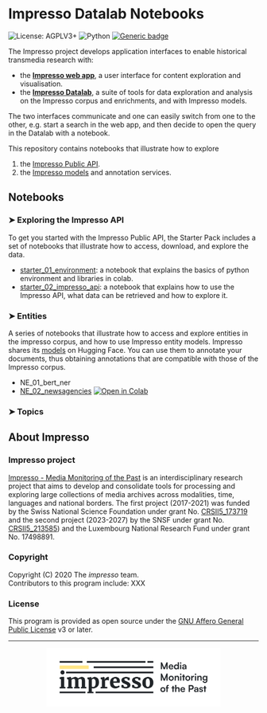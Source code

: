 # Impresso Datalab Notebooks

![License: AGPLV3+](https://img.shields.io/badge/License-AGPLV3+-brightgreen.svg) ![Python](https://img.shields.io/badge/Python->=3.10-blue.svg) [![Generic badge](https://img.shields.io/badge/Status-WIP!-red.svg)](https://shields.io/)


The Impresso project develops application interfaces to enable historical transmedia research with:
- the **[Impresso web app](https://impresso-project.ch/app)**, a user interface for content exploration and visualisation.
- the **[Impresso Datalab]()**, a suite of tools for data exploration and analysis on the Impresso corpus and enrichments, and with Impresso models.     

The two interfaces communicate and one can easily switch from one to the other, e.g. start a search in the web app, and then decide to open the query in the Datalab with a notebook. 

This repository contains notebooks that illustrate how to explore
1. the [Impresso Public API]().
2. the [Impresso models](https://huggingface.co/impresso-project) and annotation services.


## Notebooks

### ➤ Exploring the Impresso API

To get you started with the Impresso Public API, the Starter Pack includes a set of notebooks that illustrate how to access, download, and explore the data.

- [starter_01_environment](): a notebook that explains the basics of python environment and libraries in colab.
- [starter_02_impresso_api](): a notebook that explains how to use the Impresso API, what data can be retrieved and how to explore it.

### ➤ Entities

A series of notebooks that illustrate how to access and explore entities in the impresso corpus, and how to use Impresso entity models. Impresso shares its [models](https://huggingface.co/impresso-project) on Hugging Face. You can use them to annotate your documents, thus obtaining annotations that are compatible with those of the Impresso corpus.

- NE_01_bert_ner
- [NE_02_newsagencies]() [![Open in Colab](https://colab.research.google.com/assets/colab-badge.svg)](https://colab.research.google.com/github/impresso/impresso-datalab-notebooks/blob/main/entity-notebooks/NE-processing-newsagencies.ipynb)


### ➤ Topics



## About Impresso

### Impresso project

[Impresso - Media Monitoring of the Past](https://impresso-project.ch) is an
interdisciplinary research project that aims to develop and consolidate tools for
processing and exploring large collections of media archives across modalities, time,
languages and national borders. The first project (2017-2021) was funded by the Swiss
National Science Foundation under grant
No. [CRSII5_173719](http://p3.snf.ch/project-173719) and the second project (2023-2027)
by the SNSF under grant No. [CRSII5_213585](https://data.snf.ch/grants/grant/213585))
and the Luxembourg National Research Fund under grant No. 17498891.

### Copyright

Copyright (C) 2020 The *impresso* team.     
Contributors to this program include: XXX

### License

This program is provided as open source under
the [GNU Affero General Public License](https://github.com/impresso/impresso-pyindexation/blob/master/LICENSE)
v3 or later.

___

<p align="center">
  <img src="https://github.com/impresso/impresso.github.io/blob/master/assets/images/3x1--Yellow-Impresso-Black-on-White--transparent.png?raw=true" width="350" alt="Impresso Project Logo"/>
</p>

